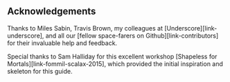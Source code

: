 ## Acknowledgements

Thanks to Miles Sabin, Travis Brown,
my colleagues at [Underscore][link-underscore],
and all our [fellow space-farers on Github][link-contributors]
for their invaluable help and feedback.

Special thanks to Sam Halliday for this excellent workshop
[Shapeless for Mortals][link-fommil-scalax-2015],
which provided the initial inspiration and skeleton for this guide.
